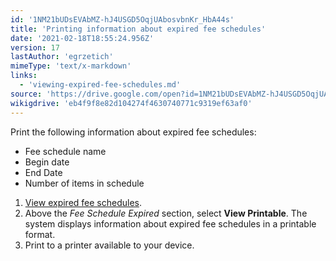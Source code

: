 ```yaml
---
id: '1NM21bUDsEVAbMZ-hJ4USGD5OqjUAbosvbnKr_HbA44s'
title: 'Printing information about expired fee schedules'
date: '2021-02-18T18:55:24.956Z'
version: 17
lastAuthor: 'egrzetich'
mimeType: 'text/x-markdown'
links:
  - 'viewing-expired-fee-schedules.md'
source: 'https://drive.google.com/open?id=1NM21bUDsEVAbMZ-hJ4USGD5OqjUAbosvbnKr_HbA44s'
wikigdrive: 'eb4f9f8e82d104274f4630740771c9319ef63af0'
---
```

Print the following information about expired fee schedules:
* Fee schedule name
* Begin date
* End Date
* Number of items in schedule 
1. [View expired fee schedules](viewing-expired-fee-schedules.md).
2. Above the <em>Fee Schedule Expired</em> section, select <strong>View Printable</strong>. The system displays information about expired fee schedules in a printable format.
3. Print to a printer available to your device.
